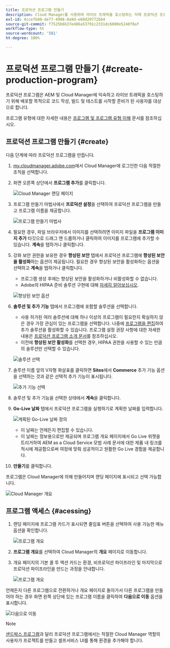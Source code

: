 ```yaml
---
title: 프로덕션 프로그램 만들기
description: Cloud Manager를 사용하여 라이브 트래픽을 호스팅하는 자체 프로덕션 프로그램을 만드는 방법을 알아봅니다.
exl-id: 4ccefb80-de77-4998-8a9d-e68d29772bb4
source-git-commit: f7525b6b37e486a53791c2331dc6000e5248f8af
workflow-type: ht
source-wordcount: '581'
ht-degree: 100%

---
```



# 프로덕션 프로그램 만들기 {#create-production-program}

프로덕션 프로그램은 AEM 및 Cloud Manager에 익숙하고 라이브 트래픽을 호스팅하기 위해 배포할 목적으로 코드 작성, 빌드 및 테스트를 시작할 준비가 된 사용자를 대상으로 합니다.

프로그램 유형에 대한 자세한 내용은 [프로그램 및 프로그램 유형 이해](program-types.md) 문서를 참조하십시오.

## 프로덕션 프로그램 만들기 {#create}

다음 단계에 따라 프로덕션 프로그램을 만듭니다.

1. [my.cloudmanager.adobe.com](https://my.cloudmanager.adobe.com/)에서 Cloud Manager에 로그인한 다음 적절한 조직을 선택합니다.

1. 화면 오른쪽 상단에서 **프로그램 추가**&#x200B;를 클릭합니다.

   ![Cloud Manager 랜딩 페이지](assets/log-in.png)

1. 프로그램 만들기 마법사에서 **프로덕션 설정**&#x200B;을 선택하여 프로덕션 프로그램을 만들고 프로그램 이름을 제공합니다.

   ![프로그램 만들기 마법사](assets/create-production-program.png)

1. 필요한 경우, 파일 브라우저에서 이미지를 선택하려면 이미지 파일을 **프로그램 이미지 추가** 타깃으로 드래그 앤 드롭하거나 클릭하여 이미지를 프로그램에 추가할 수 있습니다. **계속**&#x200B;을 탭하거나 클릭합니다.

1. 강화 보안 권한을 보유한 경우 **향상된 보안** 탭에서 프로덕션 프로그램에 **향상된 보안을 활성화**&#x200B;하는 옵션이 제공됩니다. 필요한 경우 향상된 보안을 활성화하는 옵션을 선택하고 **계속**&#x200B;을 탭하거나 클릭합니다.

   * 프로그램 생성 후에는 향상된 보안을 활성화하거나 비활성화할 수 없습니다.
   * Adobe의 HIPAA 준비 솔루션 구현에 대해 [자세히 알아보십시오](https://www.adobe.com/go/hipaa-ready_kr).

   ![향상된 보안 옵션](assets/create-production-program-enhanced.png)

1. **솔루션 및 추가 기능** 탭에서 프로그램에 포함할 솔루션을 선택합니다.

   * 사용 허가된 여러 솔루션에 대해 하나 이상의 프로그램이 필요한지 확실하지 않은 경우 가장 관심이 있는 프로그램을 선택합니다. 나중에 [프로그램을 편집](/help/implementing/cloud-manager/getting-access-to-aem-in-cloud/editing-programs.md)하여 추가 솔루션을 활성화할 수 있습니다. 프로그램 설정 권장 사항에 대한 자세한 내용은 [프로덕션 프로그램 소개 문서](/help/implementing/cloud-manager/getting-access-to-aem-in-cloud/introduction-production-programs.md)를 참조하십시오.
   * 이전에 **향상된 보안 활성화**&#x200B;를 선택한 경우, HIPAA 권한을 사용할 수 있는 만큼의 솔루션만 선택할 수 있습니다.

   ![솔루션 선택](assets/setup-prod-select.png)

1. 솔루션 이름 앞의 V자형 화살표를 클릭하면 **Sites**&#x200B;에서 **Commerce** 추가 기능 옵션을 선택하는 것과 같은 선택적 추가 기능이 표시됩니다.

   ![추가 기능 선택](assets/setup-prod-commerce.png)

1. 솔루션 및 추가 기능을 선택한 상태에서 **계속**&#x200B;을 클릭합니다.

1. **Go-Live 날짜** 탭에서 프로덕션 프로그램을 실행하기로 계획한 날짜를 입력합니다.

   ![계획된 Go-Live 날짜 정의](assets/setup-go-live.png)

   * 이 날짜는 언제든지 편집할 수 있습니다.
   * 이 날짜는 정보용으로만 제공되며 프로그램 개요 페이지에서 Go Live 위젯을 트리거하여 AEM as a Cloud Service 모범 사례 문서에 대한 제품 내 링크를 적시에 제공함으로써 여정에 맞춰 성공적이고 원활한 Go Live 경험을 제공합니다.

1. **만들기**&#x200B;를 클릭합니다.

프로그램은 Cloud Manager에 의해 만들어지며 랜딩 페이지에 표시되고 선택 가능합니다.

![Cloud Manager 개요](assets/navigate-cm.png)

## 프로그램 액세스 {#acessing}

1. 랜딩 페이지에 프로그램 카드가 표시되면 줄임표 버튼을 선택하여 사용 가능한 메뉴 옵션을 확인합니다.

   ![프로그램 개요](assets/program-overview.png)

1. **프로그램 개요**&#x200B;를 선택하여 Cloud Manager의 **개요** 페이지로 이동합니다.

1. 개요 페이지의 기본 콜 투 액션 카드는 환경, 비프로덕션 파이프라인 및 마지막으로 프로덕션 파이프라인을 만드는 과정을 안내합니다.

   ![프로그램 개요](assets/set-up-prod5.png)

언제든지 다른 프로그램으로 전환하거나 개요 페이지로 돌아가서 다른 프로그램을 만들어야 하는 경우 화면 왼쪽 상단에 있는 프로그램 이름을 클릭하여 **다음으로 이동** 옵션을 표시합니다.

![다음으로 이동](assets/create-program-a1.png)

>[!NOTE]
>
>[샌드박스 프로그램](introduction-sandbox-programs.md#auto-creation)과 달리 프로덕션 프로그램에서는 적절한 Cloud Manager 역할의 사용자가 프로젝트를 만들고 셀프서비스 UI를 통해 환경을 추가해야 합니다.
